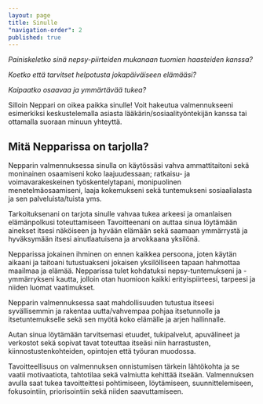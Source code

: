 ```yaml
---
layout: page
title: Sinulle
"navigation-order": 2
published: true
---
```


*Painiskeletko sinä nepsy-piirteiden mukanaan tuomien haasteiden kanssa?*

*Koetko että tarvitset helpotusta jokapäiväiseen elämääsi?*

*Kaipaatko osaavaa ja ymmärtävää tukea?*

Silloin Neppari on oikea paikka sinulle! Voit hakeutua valmennukseeni esimerkiksi keskustelemalla asiasta lääkärin/sosiaalityöntekijän kanssa tai ottamalla suoraan minuun yhteyttä.

## Mitä Nepparissa on tarjolla?

Nepparin valmennuksessa sinulla on käytössäsi vahva ammattitaitoni sekä moninainen osaamiseni koko laajuudessaan; ratkaisu- ja voimavarakeskeinen työskentelytapani, monipuolinen menetelmäosaamiseni, laaja kokemukseni sekä tuntemukseni sosiaalialasta ja sen palveluista/tuista yms.

Tarkoituksenani on tarjota sinulle vahvaa tukea arkeesi ja omanlaisen elämänpolkusi toteuttamiseen Tavoitteenani on auttaa sinua löytämään ainekset itsesi näköiseen ja hyvään elämään sekä saamaan ymmärrystä ja hyväksymään itsesi ainutlaatuisena ja arvokkaana yksilönä.

Nepparissa jokainen ihminen on ennen kaikkea persoona, joten käytän aikaani ja taitoani tutustuakseni jokaisen yksilölliseen tapaan hahmottaa maailmaa ja elämää. Nepparissa tulet kohdatuksi nepsy-tuntemukseni ja -ymmärrykseni kautta, jolloin otan huomioon kaikki erityispiirteesi, tarpeesi ja niiden luomat vaatimukset.

Nepparin valmennuksessa saat mahdollisuuden tutustua itseesi syvällisemmin ja rakentaa uutta/vahvempaa pohjaa itsetunnolle ja itsetuntemukselle sekä sen myötä koko elämälle ja arjen hallinnalle.

Autan sinua löytämään tarvitsemasi etuudet, tukipalvelut, apuvälineet ja verkostot sekä sopivat tavat toteuttaa itseäsi niin harrastusten, kiinnostustenkohteiden, opintojen että työuran muodossa.

Tavoitteellisuus on valmennuksen onnistumisen tärkein lähtökohta ja se vaatii motivaatiota, tahtotilaa sekä valmiutta kehittää itseään. Valmennuksen avulla saat tukea tavoitteittesi pohtimiseen, löytämiseen, suunnittelemiseen, fokusointiin, priorisointiin sekä niiden saavuttamiseen.